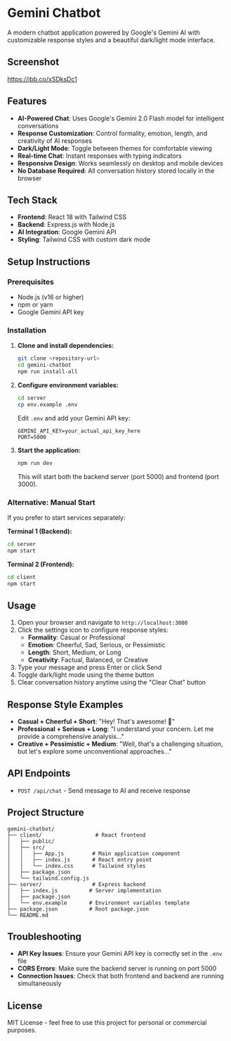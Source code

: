 # Gemini Chatbot

A modern chatbot application powered by Google's Gemini AI with customizable response styles and a beautiful dark/light mode interface.

## Screenshot

https://ibb.co/xSDksDc1

## Features

- **AI-Powered Chat**: Uses Google's Gemini 2.0 Flash model for intelligent conversations
- **Response Customization**: Control formality, emotion, length, and creativity of AI responses
- **Dark/Light Mode**: Toggle between themes for comfortable viewing
- **Real-time Chat**: Instant responses with typing indicators
- **Responsive Design**: Works seamlessly on desktop and mobile devices
- **No Database Required**: All conversation history stored locally in the browser

## Tech Stack

- **Frontend**: React 18 with Tailwind CSS
- **Backend**: Express.js with Node.js
- **AI Integration**: Google Gemini API
- **Styling**: Tailwind CSS with custom dark mode

## Setup Instructions

### Prerequisites

- Node.js (v16 or higher)
- npm or yarn
- Google Gemini API key

### Installation

1. **Clone and install dependencies:**

   ```bash
   git clone <repository-url>
   cd gemini-chatbot
   npm run install-all
   ```

2. **Configure environment variables:**

   ```bash
   cd server
   cp env.example .env
   ```

   Edit `.env` and add your Gemini API key:

   ```
   GEMINI_API_KEY=your_actual_api_key_here
   PORT=5000
   ```

3. **Start the application:**

   ```bash
   npm run dev
   ```

   This will start both the backend server (port 5000) and frontend (port 3000).

### Alternative: Manual Start

If you prefer to start services separately:

**Terminal 1 (Backend):**

```bash
cd server
npm start
```

**Terminal 2 (Frontend):**

```bash
cd client
npm start
```

## Usage

1. Open your browser and navigate to `http://localhost:3000`
2. Click the settings icon to configure response styles:
   - **Formality**: Casual or Professional
   - **Emotion**: Cheerful, Sad, Serious, or Pessimistic
   - **Length**: Short, Medium, or Long
   - **Creativity**: Factual, Balanced, or Creative
3. Type your message and press Enter or click Send
4. Toggle dark/light mode using the theme button
5. Clear conversation history anytime using the "Clear Chat" button

## Response Style Examples

- **Casual + Cheerful + Short**: "Hey! That's awesome! 🎉"
- **Professional + Serious + Long**: "I understand your concern. Let me provide a comprehensive analysis..."
- **Creative + Pessimistic + Medium**: "Well, that's a challenging situation, but let's explore some unconventional approaches..."

## API Endpoints

- `POST /api/chat` - Send message to AI and receive response

## Project Structure

```
gemini-chatbot/
├── client/                 # React frontend
│   ├── public/
│   ├── src/
│   │   ├── App.js         # Main application component
│   │   ├── index.js       # React entry point
│   │   └── index.css      # Tailwind styles
│   ├── package.json
│   └── tailwind.config.js
├── server/                # Express backend
│   ├── index.js          # Server implementation
│   ├── package.json
│   └── env.example       # Environment variables template
├── package.json          # Root package.json
└── README.md
```

## Troubleshooting

- **API Key Issues**: Ensure your Gemini API key is correctly set in the `.env` file
- **CORS Errors**: Make sure the backend server is running on port 5000
- **Connection Issues**: Check that both frontend and backend are running simultaneously

## License

MIT License - feel free to use this project for personal or commercial purposes.
